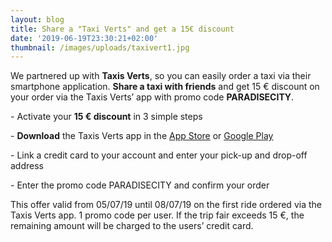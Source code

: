 ```yaml
---
layout: blog
title: Share a "Taxi Verts" and get a 15€ discount
date: '2019-06-19T23:30:21+02:00'
thumbnail: /images/uploads/taxivert1.jpg
---
```

We partnered up with **Taxis Verts**, so you can easily order a taxi via their smartphone application. **Share a taxi with friends** and get 15 € discount on your order via the Taxis Verts’ app with promo code **PARADISECITY**.

\- Activate your **15 € discount** in 3 simple steps

\- **Download** the Taxis Verts app in the [App Store](https://apps.apple.com/be/app/taxis-verts-bruxelles/id1455851406?l=en)  or [Google Play](https://play.google.com/store/apps/details?id=com.taxisverts.booker&hl=en) 

\- Link a credit card to your account and enter your pick-up and drop-off address

\- Enter the promo code PARADISECITY and confirm your order

This offer valid from 05/07/19 until 08/07/19 on the first ride ordered via the Taxis Verts app. 1 promo code per user. If the trip fair exceeds 15 €, the remaining amount will be charged to the users’ credit card.
